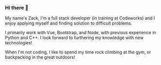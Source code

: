 ### Hi there 👋


My name's Zack, I'm a full stack developer (in training at Codeworks) and I enjoy applying myself and finding solution to difficult problems.

I primarily work with Vue, Bootstrap, and Node, with previous experience in Python and C++. I look forward to furthering my knowledge with new technologies!

When I'm not coding, I like to spend my time rock climbing at the gym, or backpacking in the great outdoors!
<!--
**zroes/zroes** is a ✨ _special_ ✨ repository because its `README.md` (this file) appears on your GitHub profile.

Here are some ideas to get you started:

- 🔭 I’m currently working on ...
- 🌱 I’m currently learning ...
- 👯 I’m looking to collaborate on ...
- 🤔 I’m looking for help with ...
- 💬 Ask me about ...
- 📫 How to reach me: ...
- ⚡ Fun fact: ...
-->
